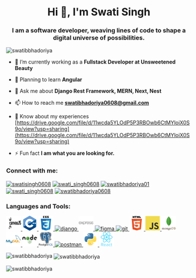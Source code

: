 <h1 align="center">Hi 👋, I'm Swati Singh</h1>
<h3 align="center">I am a software developer, weaving lines of code to shape a digital universe of possibilities.</h3>

<p align="left"> <img src="https://komarev.com/ghpvc/?username=swatibbhadoriya&label=Profile%20views&color=0e75b6&style=flat" alt="swatibbhadoriya" /> </p>

- 🔭 I’m currently working as a **Fullstack Developer at Unsweetened Beauty**

- 🌱 Planning to learn **Angular**

- 💬 Ask me about **Django Rest Framework, MERN, Next, Nest**

- 📫 How to reach me **swatibhadoriya0608@gmail.com**

- 📄 Know about my experiences [https://drive.google.com/file/d/11wcda5YLOdP5P3RBOwb6CtMYloiX0S9o/view?usp=sharing](https://drive.google.com/file/d/11wcda5YLOdP5P3RBOwb6CtMYloiX0S9o/view?usp=sharing)

- ⚡ Fun fact **I am what you are looking for.**

<h3 align="left">Connect with me:</h3>
<p align="left">
<a href="https://linkedin.com/in/swatisingh0608" target="blank"><img align="center" src="https://raw.githubusercontent.com/rahuldkjain/github-profile-readme-generator/master/src/images/icons/Social/linked-in-alt.svg" alt="swatisingh0608" height="30" width="40" /></a>
<a href="https://instagram.com/swati_singh0608" target="blank"><img align="center" src="https://raw.githubusercontent.com/rahuldkjain/github-profile-readme-generator/master/src/images/icons/Social/instagram.svg" alt="swati_singh0608" height="30" width="40" /></a>
<a href="https://www.hackerrank.com/swatibhadoriya01" target="blank"><img align="center" src="https://raw.githubusercontent.com/rahuldkjain/github-profile-readme-generator/master/src/images/icons/Social/hackerrank.svg" alt="swatibhadoriya01" height="30" width="40" /></a>
<a href="https://www.leetcode.com/swati_singh0608" target="blank"><img align="center" src="https://raw.githubusercontent.com/rahuldkjain/github-profile-readme-generator/master/src/images/icons/Social/leet-code.svg" alt="swati_singh0608" height="30" width="40" /></a>
<a href="https://auth.geeksforgeeks.org/user/swatibhadoriya0608" target="blank"><img align="center" src="https://raw.githubusercontent.com/rahuldkjain/github-profile-readme-generator/master/src/images/icons/Social/geeks-for-geeks.svg" alt="swatibhadoriya0608" height="30" width="40" /></a>
</p>

<h3 align="left">Languages and Tools:</h3>
<p align="left"> <a href="https://canvasjs.com" target="_blank" rel="noreferrer"> <img src="https://raw.githubusercontent.com/Hardik0307/Hardik0307/master/assets/canvasjs-charts.svg" alt="canvasjs" width="40" height="40"/> </a> <a href="https://www.w3schools.com/cpp/" target="_blank" rel="noreferrer"> <img src="https://raw.githubusercontent.com/devicons/devicon/master/icons/cplusplus/cplusplus-original.svg" alt="cplusplus" width="40" height="40"/> </a> <a href="https://www.w3schools.com/css/" target="_blank" rel="noreferrer"> <img src="https://raw.githubusercontent.com/devicons/devicon/master/icons/css3/css3-original-wordmark.svg" alt="css3" width="40" height="40"/> </a> <a href="https://www.djangoproject.com/" target="_blank" rel="noreferrer"> <img src="https://cdn.worldvectorlogo.com/logos/django.svg" alt="django" width="40" height="40"/> </a> <a href="https://expressjs.com" target="_blank" rel="noreferrer"> <img src="https://raw.githubusercontent.com/devicons/devicon/master/icons/express/express-original-wordmark.svg" alt="express" width="40" height="40"/> </a> <a href="https://www.figma.com/" target="_blank" rel="noreferrer"> <img src="https://www.vectorlogo.zone/logos/figma/figma-icon.svg" alt="figma" width="40" height="40"/> </a> <a href="https://git-scm.com/" target="_blank" rel="noreferrer"> <img src="https://www.vectorlogo.zone/logos/git-scm/git-scm-icon.svg" alt="git" width="40" height="40"/> </a> <a href="https://www.w3.org/html/" target="_blank" rel="noreferrer"> <img src="https://raw.githubusercontent.com/devicons/devicon/master/icons/html5/html5-original-wordmark.svg" alt="html5" width="40" height="40"/> </a> <a href="https://developer.mozilla.org/en-US/docs/Web/JavaScript" target="_blank" rel="noreferrer"> <img src="https://raw.githubusercontent.com/devicons/devicon/master/icons/javascript/javascript-original.svg" alt="javascript" width="40" height="40"/> </a> <a href="https://www.mongodb.com/" target="_blank" rel="noreferrer"> <img src="https://raw.githubusercontent.com/devicons/devicon/master/icons/mongodb/mongodb-original-wordmark.svg" alt="mongodb" width="40" height="40"/> </a> <a href="https://www.mysql.com/" target="_blank" rel="noreferrer"> <img src="https://raw.githubusercontent.com/devicons/devicon/master/icons/mysql/mysql-original-wordmark.svg" alt="mysql" width="40" height="40"/> </a> <a href="https://nodejs.org" target="_blank" rel="noreferrer"> <img src="https://raw.githubusercontent.com/devicons/devicon/master/icons/nodejs/nodejs-original-wordmark.svg" alt="nodejs" width="40" height="40"/> </a> <a href="https://www.postgresql.org" target="_blank" rel="noreferrer"> <img src="https://raw.githubusercontent.com/devicons/devicon/master/icons/postgresql/postgresql-original-wordmark.svg" alt="postgresql" width="40" height="40"/> </a> <a href="https://postman.com" target="_blank" rel="noreferrer"> <img src="https://www.vectorlogo.zone/logos/getpostman/getpostman-icon.svg" alt="postman" width="40" height="40"/> </a> <a href="https://www.python.org" target="_blank" rel="noreferrer"> <img src="https://raw.githubusercontent.com/devicons/devicon/master/icons/python/python-original.svg" alt="python" width="40" height="40"/> </a> <a href="https://reactjs.org/" target="_blank" rel="noreferrer"> <img src="https://raw.githubusercontent.com/devicons/devicon/master/icons/react/react-original-wordmark.svg" alt="react" width="40" height="40"/> </a> </p>

<p><img align="left" src="https://github-readme-stats.vercel.app/api/top-langs?username=swatibbhadoriya&show_icons=true&locale=en&layout=compact" alt="swatibbhadoriya" /></p>

<p>&nbsp;<img align="center" src="https://github-readme-stats.vercel.app/api?username=swatibbhadoriya&show_icons=true&locale=en" alt="swatibbhadoriya" /></p>

<p><img align="center" src="https://github-readme-streak-stats.herokuapp.com/?user=swatibbhadoriya&" alt="swatibbhadoriya" /></p>
